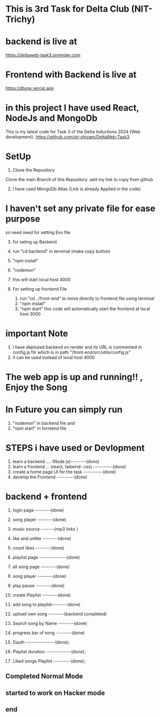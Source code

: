 # This is 3rd Task for Delta Club (NIT-Trichy)


# backend is live at 

   https://deltaweb-task3.onrender.com

# Frontend with Backend is live at 

   https://dtune.vercel.app

# in this project I have used React, NodeJs and MongoDb  

This is my latest code  for Task 3 of the Delta Inductions 2024 (Web development).
https://github.com/sir-shivam/DeltaWeb-Task3  

# SetUp

1. Clone the Repository  
 
 Clone the main Branch of this Repository.
 add my link to copy  from github

2. I have used MongoDb Atlas (Link is already Applied in the code)

# I haven't set any private file for ease purpose 
  so need need for setting Env file 


3. for seting up Backend 
  1.  run "cd backend"  in terminal (make copy button)
  2. "npm install"
  3. "nodemon"
  4. this will start local host 4000 

4. For setting up frontend File 
   1. run "cd ../front-end" to move directly to frontend file using terminal
   2. "npm install"
   3. "npm start"   this code will automatically start the frontend at local host 3000


# important Note 
   1. I have deployed backend on render  and its URL is commented in config.js filr which is in path "/front-end/src/utils/config.js"
   2. it can be used instead of local host 4000


#   The web app is up and running!! , Enjoy the Song

# In Future you can simply run 

   1. "nodemon" in backend file and
   2. "npm start" in forntend file




# STEPS i have used or Devlopment

1. learn a backend .... (Node js)--------(done)
2. learn a frontend ... (react, tailwind- css) ----------(done)
3. create a  home page UI for the task   ----------(done)
4. develop the Frontend   ---------(done)
#  backend + frontend
   1.   login page  --------(done)
   2.   song player  --------(done)
   3.   music source -------(mp3 links )
   4.   like and unlike --------(done)
   5.   count likes --------(done)
   6.   playlist page --------------(done)
   7.   all song page --------(done)
   8.   song player --------(done)
   9.   play pause --------(done)
   10.  create Playlist  --------(done)
   11.  add song to playlist--------(done)
   12.  upload own song --------(backend completed) 
   13.  Search song by Name --------(done)
   14.  progress bar of song --------(done)

   15.  Dauth ---------------(done);
   16. Playlist duration -------------(done);
   17. Liked songs Playlist ---------(done);



   ##  Completed Normal Mode #
   ##  started to work on Hacker mode #



   ##   end   ##